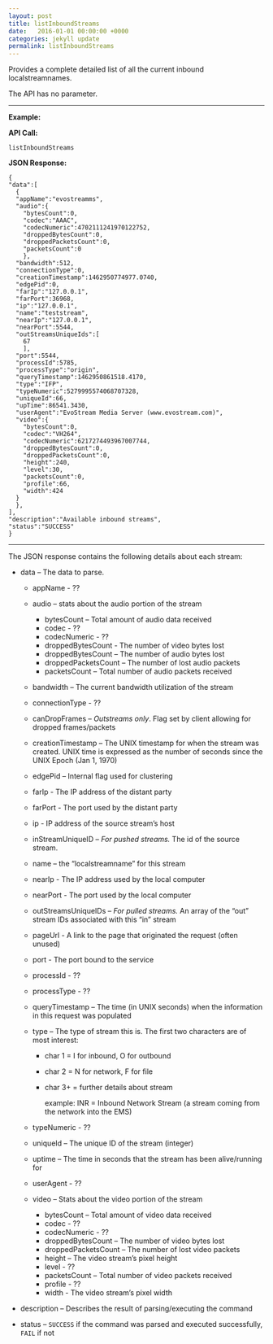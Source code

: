 ```yaml
---
layout: post
title: listInboundStreams
date:   2016-01-01 00:00:00 +0000
categories: jekyll update
permalink: listInboundStreams
---
```


Provides a complete detailed list of all the current inbound localstreamnames.

The API has no parameter.

------

**Example:**

**API Call:**

``` 
listInboundStreams
```

**JSON Response:**

``` 
{
"data":[
  {
  "appName":"evostreamms",
  "audio":{
    "bytesCount":0,
    "codec":"AAAC",
    "codecNumeric":4702111241970122752,
    "droppedBytesCount":0,
    "droppedPacketsCount":0,
    "packetsCount":0
    },
  "bandwidth":512,
  "connectionType":0,
  "creationTimestamp":1462950774977.0740,
  "edgePid":0,
  "farIp":"127.0.0.1",
  "farPort":36968,
  "ip":"127.0.0.1",
  "name":"teststream",
  "nearIp":"127.0.0.1",
  "nearPort":5544,
  "outStreamsUniqueIds":[
    67
    ],
  "port":5544,
  "processId":5785,
  "processType":"origin",
  "queryTimestamp":1462950861518.4170,
  "type":"IFP",
  "typeNumeric":5279995574068707328,
  "uniqueId":66,
  "upTime":86541.3430,
  "userAgent":"EvoStream Media Server (www.evostream.com)",
  "video":{
    "bytesCount":0,
    "codec":"VH264",
    "codecNumeric":6217274493967007744,
    "droppedBytesCount":0,
    "droppedPacketsCount":0,
    "height":240,
    "level":30,
    "packetsCount":0,
    "profile":66,
    "width":424
  }
  },
],
"description":"Available inbound streams",
"status":"SUCCESS"
}
```

------

The JSON response contains the following details about each stream:

- data – The data to parse.
  
  - appName - ??
    
  - audio – stats about the audio portion of the stream
    
    - bytesCount – Total amount of audio data received
    - codec - ??
    - codecNumeric - ??
    - droppedBytesCount - The number of video bytes lost
    - droppedBytesCount – The number of audio bytes lost
    - droppedPacketsCount – The number of lost audio packets
    - packetsCount – Total number of audio packets received
    
  - bandwidth – The current bandwidth utilization of the stream
    
  - connectionType - ??
    
  - canDropFrames – *Outstreams only*. Flag set by client allowing for dropped frames/packets
    
  - creationTimestamp – The UNIX timestamp for when the stream was created. UNIX time is expressed as the number of seconds since the UNIX Epoch (Jan 1, 1970)
    
  - edgePid – Internal flag used for clustering
    
  - farIp - The IP address of the distant party
    
  - farPort - The port used by the distant party
    
  - ip - IP address of the source stream’s host
    
  - inStreamUniqueID – *For pushed streams.* The id of the source stream.
    
  - name – the “localstreamname” for this stream
    
  - nearIp - The IP address used by the local computer
    
  - nearPort - The port used by the local computer
    
  - outStreamsUniqueIDs – *For pulled streams.* An array of the “out” stream IDs associated with this “in” stream
    
  - pageUrl - A link to the page that originated the request (often unused)
    
  - port - The port bound to the service
    
  - processId - ??
    
  - processType - ??
    
  - queryTimestamp – The time (in UNIX seconds) when the information in this request was populated
    
  - type – The type of stream this is. The first two characters are of most interest:
    
    - char 1 = I for inbound, O for outbound
      
    - char 2 = N for network, F for file
      
    - char 3+ = further details about stream
      
      example: INR = Inbound Network Stream (a stream coming from the network into the EMS)
    
  - typeNumeric - ??
    
  - uniqueId – The unique ID of the stream (integer)
    
  - uptime – The time in seconds that the stream has been alive/running for
    
  - userAgent - ??
    
  - video – Stats about the video portion of the stream
    
    - bytesCount – Total amount of video data received
    - codec - ??
    - codecNumeric - ??
    - droppedBytesCount – The number of video bytes lost
    - droppedPacketsCount – The number of lost video packets
    - height – The video stream’s pixel height
    - level - ??
    - packetsCount – Total number of video packets received
    - profile - ??
    - width - The video stream’s pixel width
  
- description – Describes the result of parsing/executing the command
  
- status – `SUCCESS` if the command was parsed and executed successfully, `FAIL` if not